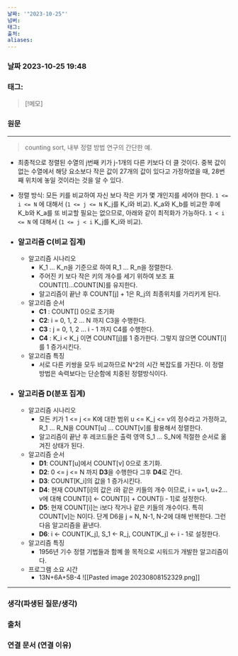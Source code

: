 ```yaml
---
날짜: '"2023-10-25"'
넘버: 
태그: 
출처: 
aliases:
---
```

### 날짜  2023-10-25 19:48

### 태그:

>[!메모]
>

### 원문
---

> counting sort, 내부 정렬 방법 연구의 간단한 예.

- 최종적으로 정렬된 수열의 j번째 키가 j-1개의 다른 키보다 더 클 것이다.
	중복 값이 없는 수열에서 해당 요소보다 작은 값이 27개의 값이 있다고 가정하였을 때, 28번째 위치에 놓일 것이라는 것을 알 수 있다.
- 정렬 방식: 모든 키를 비교하여 자신 보다 작은 키가 몇 개인지를 세어야 한다.
	`1 <= i <= N` 에 대해서 (`1 <= j <= N` K_j를 K_i와 비교).
	K_a와 K_b를 비교한 후에 K_b와 K_a를 또 비교할 필요는 없으므로, 아래와 같이 최적화가 가능하다.
	`1 < i <= N` 에 대해서 (`1 <= j < i` K_j를 K_i와 비교).

- ### 알고리즘 C(비교 집계)
	- 알고리즘 시나리오
		- K_1 ... K_n을 기준으로 하여 R_1 ... R_n을 정렬한다.
		- 주어진 키 보다 작은 키의 개수를 세기 위하여 보조 표 COUNT\[1\]...COUNT\[N\]를 유지한다. 
		- 알고리즘이 끝난 후 COUNT\[j\] + 1은 R_j의 최종위치를 가리키게 된다.
	- 알고리즘 순서
		- **C1** : COUNT\[\] 0으로 초기화
		- **C2**: i = 0, 1, 2 ... N 까지 C3을 수행한다.
		- **C3** : j = 0, 1, 2 ... i - 1 까지 C4를 수행한다.
		- **C4** : K_i < K_j 이면 COUNT\[j\]를 1 증가한다. 그렇지 않으면  COUNT\[i\]를 1 증가시킨다.
	- 알고리즘 특징
		- 서로 다른 키쌍을 모두 비교하므로 N^2의 시간 복잡도를 가진다. 이 정렬 방법은 속력보다는 단순함에 치중된 정렬방식이다.

- ### 알고리즘 D(분포 집계)
	- 알고리즘 시나리오
		- 모든 키가 1 <= j <= K에 대한 범위 u <= K_j <= v의 정수라고 가정하고, R_1 ... R_N을 COUNT\[u\] ... COUNT\[v\]를 활용해서 정렬한다.
		- 알고리즘이 끝난 후 레코드들은 출력 영역 S_1 ... S_N에 적절한 순서로 옮겨진 상태가 된다.
	- 알고리즘 순서
		- **D1**: COUNT\[u\]에서 COUNT\[v\] 0으로 초기화.
		- **D2**: 0 <= j <= N 까지 **D3**을 수행한다 그후 **D4**로 간다.
		- **D3**: COUNT\[K_i\]의 값을 1 증가시킨다.
		- **D4**: 현재 COUNT\[i\]의 값은 i와 같은 키들의 개수 이므로, i = u+1, u+2... v에 대해 COUNT\[i\] <- COUNT\[i] + COUNT\[i - 1]로 설정한다.
		- **D5**: 현재 COUNT\[i]는 i보다 작거나 같은 키들의 개수이다. 특히 COUNT\[v]는 N이다. 단계 D6을 j = N, N-1, N-2에 대해 반복한다. 그런다음 알고리즘을 끝낸다.
		- **D6**: i <- COUNT\[K_j], S_1 <- R_j, COUNT\[K_j] <- i - 1로 설정한다.
	- 알고리즘 특징
		- 1956년 기수 정렬 기법들과 함꼐 쓸 목적으로 시워드가 개발한 알고리즘이다.
	- 프로그램 소요 시간
		- 13N+6A+5B-4
	![[Pasted image 20230808152329.png]]
	
---
### 생각(파생된 질문/생각)

### 출처

### 연결 문서 (연결 이유)
